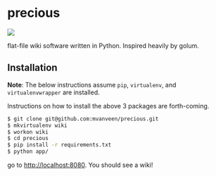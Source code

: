 precious
========

![](http://1.bp.blogspot.com/_g9aAldovQlE/TQbubvFcMtI/AAAAAAAAABA/dISjf3vbveI/s1600/6_gandalf_smokingpipe.jpg)

flat-file wiki software written in Python.  Inspired heavily by golum.

## Installation

**Note**: The below instructions assume `pip`, `virtualenv`, and `virtualenvwrapper` are installed.

Instructions on how to install the above 3 packages are forth-coming.

```bash
$ git clone git@github.com:mvanveen/precious.git
$ mkvirtualenv wiki
$ workon wiki
$ cd precious
$ pip install -r requirements.txt
$ python app/
```

go to [http://localhost:8080](http://localhost:8080).  You should see a wiki!
